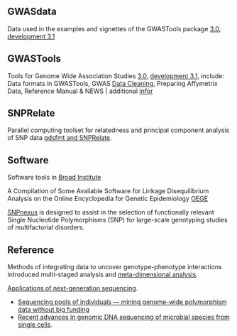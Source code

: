 ## GWASdata

Data used in the examples and vignettes of the GWASTools package [3.0](http://www.bioconductor.org/packages/release/data/experiment/html/GWASdata.html), 
[development 3.1](http://www.bioconductor.org/packages/devel/data/experiment/html/GWASdata.html)

## GWASTools

Tools for Genome Wide Association Studies [3.0](http://www.bioconductor.org/packages/release/bioc/html/GWASTools.html),
[development 3.1](http://www.bioconductor.org/packages/devel/bioc/html/GWASTools.html), include: 
Data formats in GWASTools, GWAS [Data Cleaning](http://www.bioconductor.org/packages/release/bioc/vignettes/GWASTools/inst/doc/DataCleaning.pdf), Preparing Affymetrix Data, Reference Manual & NEWS | additional [infor](http://bioinformatics.lofter.com/view)

## SNPRelate

Parallel computing toolset for relatedness and principal component analysis of SNP data 
[gdsfmt and SNPRelate](http://www.bioconductor.org/packages/release/bioc/html/SNPRelate.html).

## Software

Software tools in [Broad Institute](http://www.broadinstitute.org/scientific-community/software)

A Compilation of Some Available Software for Linkage Disequilibrium Analysis on the Online Encyclopedia for Genetic Epidemiology [OEGE](http://www.genes.org.uk/software/LD-software.shtml)

[SNPnexus](http://snp-nexus.org/about.html) is designed to assist in the selection of functionally relevant Single Nucleotide Polymorphisms (SNP) for large-scale genotyping studies of multifactorial disorders. 

## Reference
Methods of integrating data to uncover genotype-phenotype interactions introduced multi-staged analysis and [meta-dimensional analysis](http://www.nature.com/nrg/journal/v16/n2/full/nrg3868.html).

[Applications of next-generation sequencing](http://www.nature.com/nrg/series/nextgeneration/index.html).
- [Sequencing pools of individuals — mining genome-wide polymorphism data without big funding](http://www.nature.com/nrg/journal/v15/n11/full/nrg3803.html#affil-auth)
- [Recent advances in genomic DNA sequencing of microbial species from single cells](http://www.nature.com/nrg/journal/v15/n9/full/nrg3785.html).

